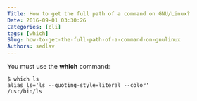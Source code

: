 ```yaml
---
Title: How to get the full path of a command on GNU/Linux?
Date: 2016-09-01 03:30:26
Categories: [cli]
tags: [which]
Slug: how-to-get-the-full-path-of-a-command-on-gnulinux
Authors: sedlav
---
```


You must use the **which** command:
```
$ which ls
alias ls='ls --quoting-style=literal --color'
/usr/bin/ls
```
